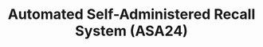---
layout: work
permalink: /project/asa24
keyword: work
title: Automated Self-Administered Recall System (ASA24)
logo: /img/asa24/asa24-logo.png
logo-alt: ASA24 logo
hero: /img/asa24/asa24-hero.jpg
hero-alt: Photo of an empty plate, fork, and knife on a wooden table
funding: HHS, NIH, NCI, and USA.gov
year: 2013&ndash;2016
link: https://asa24.nci.nih.gov/2016/language
link-print: asa24.nci.nih.gov
role-1: Brand Strategist
role-2: UX Designer
role-3: Front-End Developer
two-1: /img/asa24/asa24-ipad-2.png
two-1-alt: ASA24 x-x-x-x-x- on iPad
two-2: /img/ghel/ghel-ipad-1.png
two-2-alt: ASA24 x-x-x-x-x- on iPad
bio-1: We worked with the NCI and Westat on this multi-year online dietary recall that supports the research of hundreds of studies every year.
bio-2: Researchers studying the link between cancer and diet are able to set up studies and their participants are able to utilize the online experience to document their food choices. This iteration of ASA24 took the project from an antiquate, non-responsive Silverlight version into one written in Angular, with a clean, tablet-first design, 508 compliancy, and RESTful API. 
bio-3: I was the front-end developer and UX designer on this project. I worked closely with our team&mdash;project manager, information architect, and  developer&mdash;as well as weekly sprint meetings with the client to map out how this project would evolve from a technical point of view, all while advocating for strong visual and content strategies.
three: /img/asa24/asa24-desktop.png
three-alt: ASA24 home page on a desktop
colorClass: asa24
---